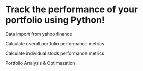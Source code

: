 # Track the performance of your portfolio using Python!

  Data import from yahoo finance
  
  Calculate overall portfolio performance metrics
  
  Calculate individual stock performance metrics
  
  Portfolio Analysis & Optimazation
